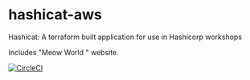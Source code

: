# hashicat-aws
Hashicat: A terraform built application for use in Hashicorp workshops

Includes "Meow World " website.

[![CircleCI](https://circleci.com/gh/hashicorp/hashicat-aws.svg?style=svg)](https://circleci.com/gh/hashicorp/hashicat-aws)

